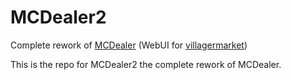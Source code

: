 # MCDealer2
Complete rework of [MCDealer](https://github.com/CptGummiball/MC-Dealer) (WebUI for [villagermarket](https://github.com/Bestem0r/VillagerMarket))

This is the repo for MCDealer2 the complete rework of MCDealer.

